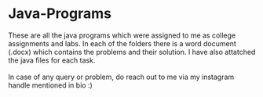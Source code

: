 # Java-Programs
These are all the java programs which were assigned to me as college assignments and labs. In each of the folders there is a word document (.docx) which contains the problems and their solution. I have also attatched the java files for each task.<br /><br />
In case of any query or problem, do reach out to me via my instagram handle mentioned in bio :)
